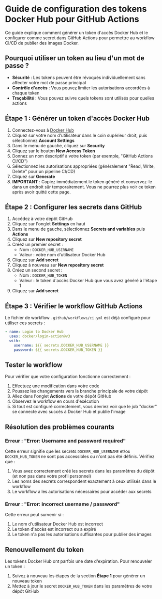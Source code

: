 # Guide de configuration des tokens Docker Hub pour GitHub Actions

Ce guide explique comment générer un token d'accès Docker Hub et le configurer comme secret dans GitHub Actions pour permettre au workflow CI/CD de publier des images Docker.

## Pourquoi utiliser un token au lieu d'un mot de passe ?

- **Sécurité** : Les tokens peuvent être révoqués individuellement sans affecter votre mot de passe principal
- **Contrôle d'accès** : Vous pouvez limiter les autorisations accordées à chaque token
- **Traçabilité** : Vous pouvez suivre quels tokens sont utilisés pour quelles actions

## Étape 1 : Générer un token d'accès Docker Hub

1. Connectez-vous à [Docker Hub](https://hub.docker.com)
2. Cliquez sur votre nom d'utilisateur dans le coin supérieur droit, puis sélectionnez **Account Settings**
3. Dans le menu de gauche, cliquez sur **Security**
4. Cliquez sur le bouton **New Access Token**
5. Donnez un nom descriptif à votre token (par exemple, "GitHub Actions CI/CD")
6. Sélectionnez les autorisations appropriées (généralement "Read, Write, Delete" pour un pipeline CI/CD)
7. Cliquez sur **Generate**
8. **IMPORTANT** : Copiez immédiatement le token généré et conservez-le dans un endroit sûr temporairement. Vous ne pourrez plus voir ce token après avoir quitté cette page.

## Étape 2 : Configurer les secrets dans GitHub

1. Accédez à votre dépôt GitHub
2. Cliquez sur l'onglet **Settings** en haut
3. Dans le menu de gauche, sélectionnez **Secrets and variables** puis **Actions**
4. Cliquez sur **New repository secret**
5. Créez un premier secret :
   - Nom : `DOCKER_HUB_USERNAME`
   - Valeur : votre nom d'utilisateur Docker Hub
6. Cliquez sur **Add secret**
7. Cliquez à nouveau sur **New repository secret**
8. Créez un second secret :
   - Nom : `DOCKER_HUB_TOKEN`
   - Valeur : le token d'accès Docker Hub que vous avez généré à l'étape 1
9. Cliquez sur **Add secret**

## Étape 3 : Vérifier le workflow GitHub Actions

Le fichier de workflow `.github/workflows/ci.yml` est déjà configuré pour utiliser ces secrets :

```yaml
- name: Login to Docker Hub
  uses: docker/login-action@v3
  with:
    username: ${{ secrets.DOCKER_HUB_USERNAME }}
    password: ${{ secrets.DOCKER_HUB_TOKEN }}
```

## Tester le workflow

Pour vérifier que votre configuration fonctionne correctement :

1. Effectuez une modification dans votre code
2. Poussez les changements vers la branche principale de votre dépôt
3. Allez dans l'onglet **Actions** de votre dépôt GitHub
4. Observez le workflow en cours d'exécution
5. Si tout est configuré correctement, vous devriez voir que le job "docker" se connecte avec succès à Docker Hub et publie l'image

## Résolution des problèmes courants

### Erreur : "Error: Username and password required"

Cette erreur signifie que les secrets `DOCKER_HUB_USERNAME` et/ou `DOCKER_HUB_TOKEN` ne sont pas accessibles ou n'ont pas été définis. Vérifiez que :

1. Vous avez correctement créé les secrets dans les paramètres du dépôt (et non pas dans votre profil personnel)
2. Les noms des secrets correspondent exactement à ceux utilisés dans le workflow
3. Le workflow a les autorisations nécessaires pour accéder aux secrets

### Erreur : "Error: incorrect username / password"

Cette erreur peut survenir si :

1. Le nom d'utilisateur Docker Hub est incorrect
2. Le token d'accès est incorrect ou a expiré
3. Le token n'a pas les autorisations suffisantes pour publier des images

## Renouvellement du token

Les tokens Docker Hub ont parfois une date d'expiration. Pour renouveler un token :

1. Suivez à nouveau les étapes de la section **Étape 1** pour générer un nouveau token
2. Mettez à jour le secret `DOCKER_HUB_TOKEN` dans les paramètres de votre dépôt GitHub 